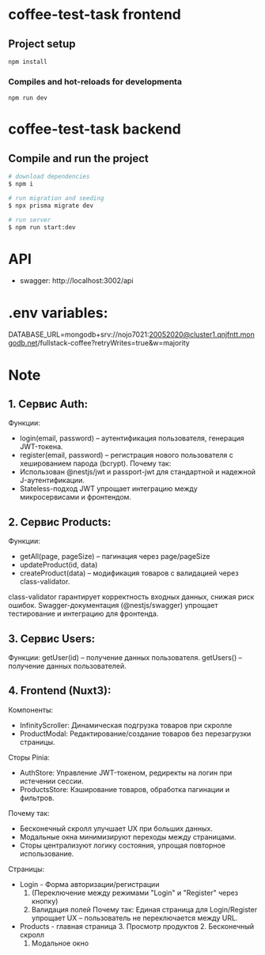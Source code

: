 # coffee-test-task frontend

## Project setup
```
npm install
```

### Compiles and hot-reloads for developmenta
```
npm run dev
```

# coffee-test-task backend

## Compile and run the project

```bash
# download dependencies
$ npm i

# run migration and seeding
$ npx prisma migrate dev

# run server
$ npm run start:dev
```

# API

- swagger: http://localhost:3002/api

# .env variables:

DATABASE_URL=mongodb+srv://nojo7021:20052020@cluster1.qnjfntt.mongodb.net/fullstack-coffee?retryWrites=true&w=majority

# Note

## 1. Сервис Auth:
Функции:
 - login(email, password) – аутентификация пользователя, генерация JWT-токена.
 - register(email, password) – регистрация нового пользователя с хешированием парода (bcrypt).
Почему так:
 - Использован @nestjs/jwt и passport-jwt для стандартной и надежной J-аутентификации.
 - Stateless-подход JWT упрощает интеграцию между микросервисами и фронтендом.
## 2. Сервис Products:
Функции:
 - getAll(page, pageSize) – пагинация через page/pageSize
 - updateProduct(id, data) 
 - createProduct(data) – модификация товаров с валидацией через class-validator.

class-validator гарантирует корректность входных данных, снижая риск ошибок.
Swagger-документация (@nestjs/swagger) упрощает тестирование и интеграцию для фронтенда.

## 3. Сервис Users:
Функции:
getUser(id) – получение данных пользователя.
getUsers() – получение данных пользователей.


## 4. Frontend (Nuxt3):
Компоненты:
 - InfinityScroller: Динамическая подгрузка товаров при скролле
 - ProductModal: Редактирование/создание товаров без перезагрузки страницы.

Сторы Pinia:
 - AuthStore: Управление JWT-токеном, редиректы на логин при истечении сессии.
 - ProductsStore: Кэширование товаров, обработка пагинации и фильтров.

Почему так:

 - Бесконечный скролл улучшает UX при больших данных.
 - Модальные окна минимизируют переходы между страницами.
 - Сторы централизуют логику состояния, упрощая повторное использование.

 Страницы:

 - Login - Форма авторизации/регистрации 
    1. (Переключение между режимами "Login" и "Register" через кнопку)
    2. Валидация полей
    Почему так: Единая страница для Login/Register упрощает UX – пользователь не переключается между URL.
 - Products - главная страница
    3. Просмотр продуктов
    2. Бесконечный скролл
    1. Модальное окно
